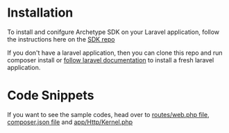 # Installation
To install and conifgure Archetype SDK on your Laravel application, follow the instructions here on the [SDK repo](https://github.com/ArchetypeAPI/php-sdk)

If you don't have a laravel application, then you can clone this repo and run composer install  or [follow laravel documentation](https://laravel.com/docs/9.x/installation) to install a fresh laravel application.



# Code Snippets
If you want to see the sample codes, head over to [routes/web.php file](https://github.com/eissaweb/archetype-sdk-sample/blob/main/routes/web.php), [composer.json file](https://github.com/eissaweb/archetype-sdk-sample/blob/main/composer.json) and [app/Http/Kernel.php](https://github.com/eissaweb/archetype-sdk-sample/blob/main/app/Http/Kernel.php)    
